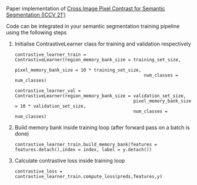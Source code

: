 Paper implementation of [Cross Image Pixel Contrast for Semantic Segmentation (ICCV 21')](https://arxiv.org/pdf/2101.11939v4)

Code can be integrated in your semantic segmentation training pipeline using the following steps

1. Initialise ContrastiveLearner class for training and validation respectively

    ```
    contrastive_learner_train = ContrastiveLearner(region_memory_bank_size = training_set_size,
                                                     pixel_memory_bank_size = 10 * training_set_size,
                                                     num_classes = num_classes)
   
    contrastive_learner_val = ContrastiveLearner(region_memory_bank_size = validation_set_size,
                                                 pixel_memory_bank_size = 10 * validation_set_size,
                                                 num_classes = num_classes)
    ```

2. Build memory bank inside training loop (after forward pass on a batch is done)

    `contrastive_learner_train.build_memory_bank(features = features.detach(),index = index, label = y.detach())`

3. Calculate contrastive loss inside training loop

   `contrastive_loss = contrastive_learner_train.compute_loss(preds,features,y)`
   
